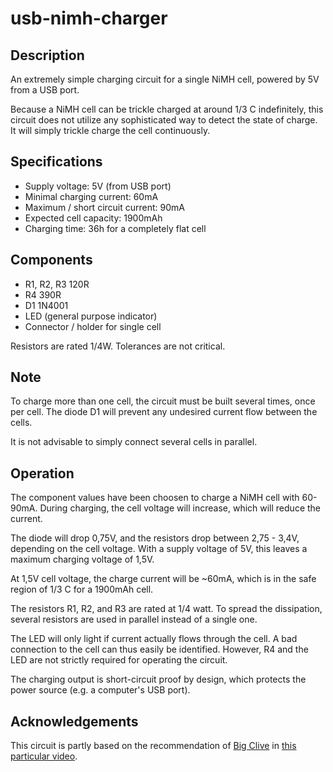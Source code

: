 # usb-nimh-charger

## Description
An extremely simple charging circuit for a single NiMH cell, powered by 5V from a USB port.

Because a NiMH cell can be trickle charged at around 1/3 C indefinitely, this circuit does
not utilize any sophisticated way to detect the state of charge. It will simply trickle
charge the cell continuously.

## Specifications
* Supply voltage: 5V (from USB port)
* Minimal charging current: 60mA
* Maximum / short circuit current: 90mA
* Expected cell capacity: 1900mAh
* Charging time: 36h for a completely flat cell

## Components
* R1, R2, R3 120R
* R4 390R
* D1 1N4001
* LED (general purpose indicator)
* Connector / holder for single cell

Resistors are rated 1/4W. Tolerances are not critical.

## Note
To charge more than one cell, the circuit must be built several times, once per cell. The
diode D1 will prevent any undesired current flow between the cells.

It is not advisable to simply connect several cells in parallel.

## Operation
The component values have been choosen to charge a NiMH cell with 60-90mA. During charging,
the cell voltage will increase, which will reduce the current.

The diode will drop 0,75V, and the resistors drop between 2,75 - 3,4V, depending on the
cell voltage. With a supply voltage of 5V, this leaves a maximum charging voltage of 1,5V.

At 1,5V cell voltage, the charge current will be ~60mA, which is in the safe region of 1/3 C
for a 1900mAh cell.

The resistors R1, R2, and R3 are rated at 1/4 watt. To spread the dissipation, several
resistors are used in parallel instead of a single one.

The LED will only light if current actually flows through the cell. A bad connection to the
cell can thus easily be identified. However, R4 and the LED are not strictly required for
operating the circuit.

The charging output is short-circuit proof by design, which protects the power source (e.g. a
computer's USB port).

## Acknowledgements
This circuit is partly based on the recommendation of [Big Clive](http://bigclive.com/) in
[this particular video]( https://www.youtube.com/watch?v=Lv23jMMPuiY).
